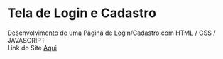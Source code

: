 # Tela de Login e Cadastro
Desenvolvimento de uma Página de Login/Cadastro com HTML / CSS / JAVASCRIPT 
<br>
Link do Site <a href='https://bielgsilva.github.io/Tela-de-Login/index.html'> Aqui </a>
